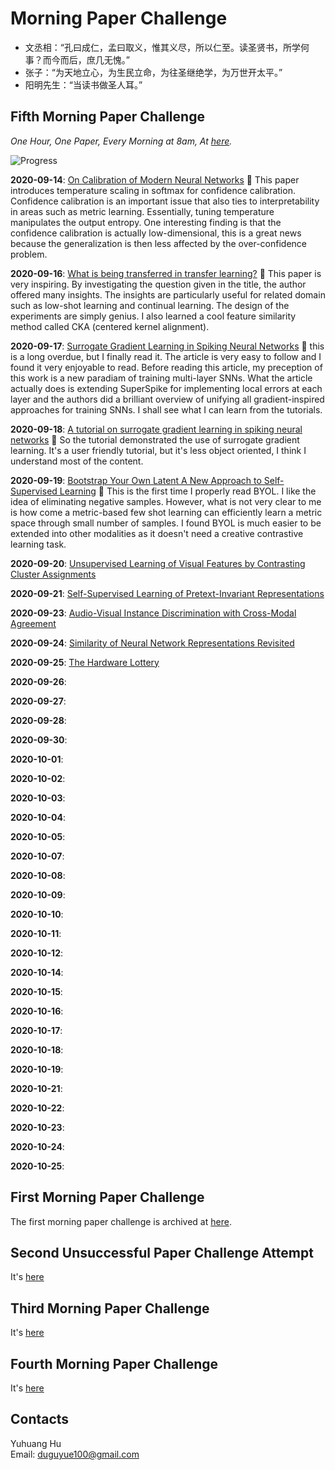 # Morning Paper Challenge

+ 文丞相：“孔曰成仁，孟曰取义，惟其义尽，所以仁至。读圣贤书，所学何事？而今而后，庶几无愧。”
+ 张子：“为天地立心，为生民立命，为往圣继绝学，为万世开太平。”
+ 阳明先生：“当读书做圣人耳。”

## Fifth Morning Paper Challenge

_One Hour, One Paper, Every Morning at 8am, At [here](https://www.google.ch/maps/place/%22Monte+Diggelmann%22+-+vantage+point+in+Irchelpark/@47.3933675,8.5491733,118m/data=!3m1!1e3!4m5!3m4!1s0x0:0x2cb79f95aa652fc3!8m2!3d47.3932358!4d8.5495728?hl=en)._

![Progress](https://progress-bar.dev/5/?scale=36&title=MPC&width=360&suffix=)

__2020-09-14__: [On Calibration of Modern Neural Networks](https://arxiv.org/pdf/1706.04599.pdf) :tada: This paper introduces temperature scaling in softmax for confidence calibration. Confidence calibration is an important issue that also ties to interpretability in areas such as metric learning. Essentially, tuning temperature manipulates the output entropy. One interesting finding is that the confidence calibration is actually low-dimensional, this is a great news because the generalization is then less affected by the over-confidence problem.

__2020-09-16__: [What is being transferred in transfer learning?](https://arxiv.org/pdf/2008.11687.pdf) :tada: This paper is very inspiring. By investigating the question given in the title, the author offered many insights. The insights are particularly useful for related domain such as low-shot learning and continual learning. The design of the experiments are simply genius. I also learned a cool feature similarity method called CKA (centered kernel alignment).

__2020-09-17__: [Surrogate Gradient Learning in Spiking Neural Networks](https://arxiv.org/pdf/1901.09948.pdf) :tada: this is a long overdue, but I finally read it. The article is very easy to follow and I found it very enjoyable to read. Before reading this article, my preception of this work is a new paradiam of training multi-layer SNNs. What the article actually does is extending SuperSpike for implementing local errors at each layer and the authors did a brilliant overview of unifying all gradient-inspired approaches for training SNNs. I shall see what I can learn from the tutorials. 

__2020-09-18__: [A tutorial on surrogate gradient learning in spiking neural networks](https://github.com/fzenke/spytorch) :tada: So the tutorial demonstrated the use of surrogate gradient learning. It's a user friendly tutorial, but it's less object oriented, I think I understand most of the content.

__2020-09-19__: [Bootstrap Your Own Latent A New Approach to Self-Supervised Learning](https://arxiv.org/pdf/2006.07733.pdf) :tada: This is the first time I properly read BYOL. I like the idea of eliminating negative samples. However, what is not very clear to me is how come a metric-based few shot learning can efficiently learn a metric space through small number of samples. I found BYOL is much easier to be extended into other modalities as it doesn't need a creative contrastive learning task.

__2020-09-20__: [Unsupervised Learning of Visual Features by Contrasting Cluster Assignments](https://arxiv.org/pdf/2006.09882.pdf)

__2020-09-21__: [Self-Supervised Learning of Pretext-Invariant Representations](https://arxiv.org/pdf/1912.01991.pdf)

__2020-09-23__: [Audio-Visual Instance Discrimination with Cross-Modal Agreement](https://arxiv.org/pdf/2004.12943.pdf)

__2020-09-24__: [Similarity of Neural Network Representations Revisited](http://proceedings.mlr.press/v97/kornblith19a/kornblith19a.pdf)

__2020-09-25__: [The Hardware Lottery](https://arxiv.org/pdf/2009.06489.pdf)

__2020-09-26__: 

__2020-09-27__: 

__2020-09-28__: 

__2020-09-30__: 

__2020-10-01__: 

__2020-10-02__: 

__2020-10-03__: 

__2020-10-04__: 

__2020-10-05__: 

__2020-10-07__: 

__2020-10-08__: 

__2020-10-09__: 

__2020-10-10__: 

__2020-10-11__: 

__2020-10-12__: 

__2020-10-14__: 

__2020-10-15__: 

__2020-10-16__: 

__2020-10-17__: 

__2020-10-18__: 

__2020-10-19__: 

__2020-10-21__: 

__2020-10-22__: 

__2020-10-23__: 

__2020-10-24__: 

__2020-10-25__: 


## First Morning Paper Challenge

The first morning paper challenge is archived at [here](./first-challenge.md).

## Second Unsuccessful Paper Challenge Attempt

It's [here](./second-unsuccessful-attempt.md)

## Third Morning Paper Challenge

It's [here](./third-challenge.md)

## Fourth Morning Paper Challenge

It's [here](./fourth-challenge.md)

## Contacts

Yuhuang Hu  
Email: duguyue100@gmail.com
